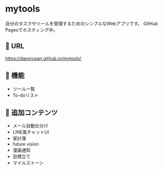 # mytools

自分のタスクやツールを管理するためのシンプルなWebアプリです。
GitHub Pagesでホスティング中。


## 🔗 URL
https://dayorusan.github.io/mytools/


## 🚀  機能
- ツール一覧
- To-doリスト


## 📌 追加コンテンツ
- メール自動仕分け
- LINE風チャットUI
- 家計簿
- future vision
- 漫画通知
- 目標立て
- マイルストーン
